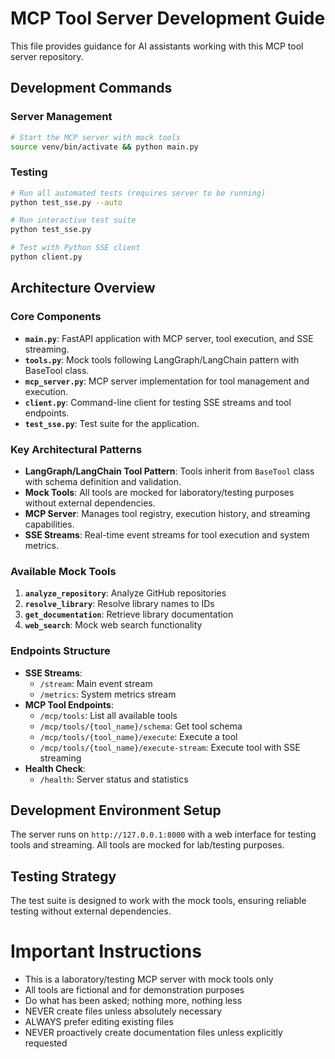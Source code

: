 # MCP Tool Server Development Guide

This file provides guidance for AI assistants working with this MCP tool server repository.

## Development Commands

### Server Management
```bash
# Start the MCP server with mock tools
source venv/bin/activate && python main.py
```

### Testing
```bash
# Run all automated tests (requires server to be running)
python test_sse.py --auto

# Run interactive test suite
python test_sse.py

# Test with Python SSE client
python client.py
```

## Architecture Overview

### Core Components

- **`main.py`**: FastAPI application with MCP server, tool execution, and SSE streaming.
- **`tools.py`**: Mock tools following LangGraph/LangChain pattern with BaseTool class.
- **`mcp_server.py`**: MCP server implementation for tool management and execution.
- **`client.py`**: Command-line client for testing SSE streams and tool endpoints.
- **`test_sse.py`**: Test suite for the application.

### Key Architectural Patterns

- **LangGraph/LangChain Tool Pattern**: Tools inherit from `BaseTool` class with schema definition and validation.
- **Mock Tools**: All tools are mocked for laboratory/testing purposes without external dependencies.
- **MCP Server**: Manages tool registry, execution history, and streaming capabilities.
- **SSE Streams**: Real-time event streams for tool execution and system metrics.

### Available Mock Tools

1. **`analyze_repository`**: Analyze GitHub repositories
2. **`resolve_library`**: Resolve library names to IDs
3. **`get_documentation`**: Retrieve library documentation
4. **`web_search`**: Mock web search functionality

### Endpoints Structure

- **SSE Streams**:
  - `/stream`: Main event stream
  - `/metrics`: System metrics stream
- **MCP Tool Endpoints**:
  - `/mcp/tools`: List all available tools
  - `/mcp/tools/{tool_name}/schema`: Get tool schema
  - `/mcp/tools/{tool_name}/execute`: Execute a tool
  - `/mcp/tools/{tool_name}/execute-stream`: Execute tool with SSE streaming
- **Health Check**:
  - `/health`: Server status and statistics

## Development Environment Setup

The server runs on `http://127.0.0.1:8000` with a web interface for testing tools and streaming. All tools are mocked for lab/testing purposes.

## Testing Strategy

The test suite is designed to work with the mock tools, ensuring reliable testing without external dependencies.

# Important Instructions

- This is a laboratory/testing MCP server with mock tools only
- All tools are fictional and for demonstration purposes
- Do what has been asked; nothing more, nothing less
- NEVER create files unless absolutely necessary
- ALWAYS prefer editing existing files
- NEVER proactively create documentation files unless explicitly requested